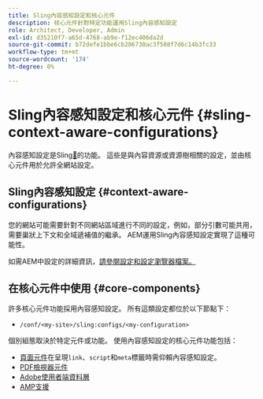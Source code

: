 ```yaml
---
title: Sling內容感知設定和核心元件
description: 核心元件針對特定功能運用Sling內容感知設定
role: Architect, Developer, Admin
exl-id: d35210f7-a65d-4768-ab9e-f12ec406da2d
source-git-commit: b72defe1bbe6cb286730ac3f508f7d6c14b3fc33
workflow-type: tm+mt
source-wordcount: '174'
ht-degree: 0%

---
```


# Sling內容感知設定和核心元件 {#sling-context-aware-configurations}

內容感知設定是Sling[&#128279;](https://sling.apache.org/documentation/bundles/context-aware-configuration/context-aware-configuration.html)的功能。 這些是與內容資源或資源樹相關的設定，並由核心元件用於允許全網站設定。

## Sling內容感知設定 {#context-aware-configurations}

您的網站可能需要針對不同網站區域進行不同的設定，例如，部分引數可能共用，需要巢狀上下文和全域遞補值的繼承。 AEM運用Sling內容感知設定實現了這種可能性。

如需AEM中設定的詳細資訊，[請參閱設定和設定瀏覽器檔案。](https://experienceleague.adobe.com/docs/experience-manager-cloud-service/implementing/developing/configurations.html?lang=zh-Hant)

## 在核心元件中使用 {#core-components}

許多核心元件功能採用內容感知設定。 所有這類設定都位於以下節點下：

* `/conf/<my-site>/sling:configs/<my-configuration>`

個別組態取決於特定元件或功能。 使用內容感知設定的核心元件功能包括：

* [頁面元件](https://github.com/adobe/aem-core-wcm-components/tree/main/content/src/content/jcr_root/apps/core/wcm/components/page/v3/page#loading-of-context-aware-cssjs)在呈現`link`、`script`和`meta`標籤時需仰賴內容感知設定。
* [PDF檢視器元件](https://github.com/adobe/aem-core-wcm-components/tree/master/content/src/content/jcr_root/apps/core/wcm/components/pdfviewer/v1/pdfviewer#context-aware-config)
* [Adobe使用者端資料層](/help/developing/data-layer/overview.md#installation-activation)
* [AMP支援](https://github.com/adobe/aem-core-wcm-components/tree/master/extensions/amp)
